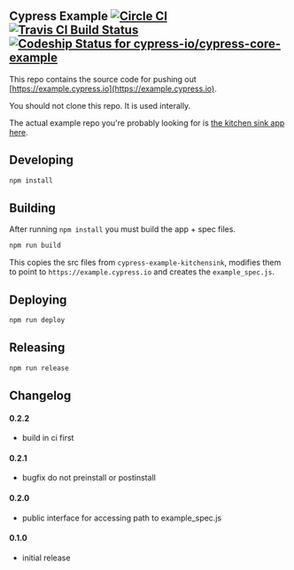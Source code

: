 ## Cypress Example [![Circle CI](https://circleci.com/gh/cypress-io/cypress-core-example.svg?style=svg)](https://circleci.com/gh/cypress-io/cypress-core-example) [![Travis CI Build Status](https://travis-ci.org/cypress-io/cypress-core-example.svg?branch=master)](https://travis-ci.org/cypress-io/cypress-core-example) [ ![Codeship Status for cypress-io/cypress-core-example](https://codeship.com/projects/63b71ec0-c850-0133-987c-12caa2fab171/status?branch=master)](https://codeship.com/projects/139291)

This repo contains the source code for pushing out [https://example.cypress.io](https://example.cypress.io).

You should not clone this repo. It is used interally.

The actual example repo you're probably looking for is [the kitchen sink app here](https://github.com/cypress-io/cypress-example-kitchensink).

## Developing

```bash
npm install
```

## Building

After running `npm install` you must build the app + spec files.

```bash
npm run build
```

This copies the src files from `cypress-example-kitchensink`, modifies them to point to `https://example.cypress.io` and creates the `example_spec.js`.

## Deploying

```bash
npm run deploy
```

## Releasing

```bash
npm run release
```

## Changelog

#### 0.2.2
- build in ci first

#### 0.2.1
- bugfix do not preinstall or postinstall

#### 0.2.0
- public interface for accessing path to example_spec.js

#### 0.1.0
- initial release
